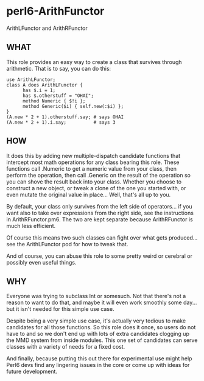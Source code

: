 perl6-ArithFunctor
========

ArithLFunctor and ArithRFunctor

## WHAT

This role provides an easy way to create a class that survives
through arithmetic.  That is to say, you can do this:

```perl6
use ArithLFunctor;
class A does ArithLFunctor {
      has $.i = 1;
      has $.otherstuff = "OHAI";
      method Numeric { $!i };
      method Generic($i) { self.new(:$i) };
}
(A.new * 2 + 1).otherstuff.say; # says OHAI
(A.new * 2 + 1).i.say;          # says 3
```

## HOW

It does this by adding new multiple-dispatch candidate functions
that intercept most math operations for any class bearing this role.
These functions call .Numeric to get a numeric value from your class,
then perform the operation, then call .Generic on the result of the
operation so you can shove the result back into your class.  Whether
you choose to construct a new object, or tweak a clone of the one
you started with, or even mutate the original value in place... Well,
that's all up to you.

By default, your class only survives from the left side of operators...
if you want also to take over expressions from the right side, see the
instructions in ArithRFunctor.pm6.  The two are kept separate because
ArithRFunctor is much less efficient.

Of course this means two such classes can fight over what gets
produced... see the ArithLFunctor pod for how to tweak that.

And of course, you can abuse this role to some pretty weird or
cerebral or possibly even useful things.

## WHY

Everyone was trying to subclass Int or somesuch.  Not that there's
not a reason to want to do that, and maybe it will even work smoothly
some day... but it isn't needed for this simple use case.

Despite being a very simple use case, it's actually very tedious
to make candidates for all those functions.  So this role does it
once, so users do not have to and so we don't end up with lots
of extra candidates clogging up the MMD system from inside modules.
This one set of candidates can serve classes with a variety of
needs for a fixed cost.

And finally, because putting this out there for experimental
use might help Perl6 devs find any lingering issues in the core
or come up with ideas for future development.
